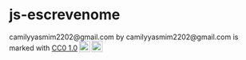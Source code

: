# js-escrevenome


<p xmlns:cc="http://creativecommons.org/ns#" xmlns:dct="http://purl.org/dc/terms/"><span property="dct:title">camilyyasmim2202@gmail.com</span> by <span property="cc:attributionName">camilyyasmim2202@gmail.com</span> is marked with <a href="https://creativecommons.org/publicdomain/zero/1.0/?ref=chooser-v1" target="_blank" rel="license noopener noreferrer" style="display:inline-block;">CC0 1.0<img style="height:22px!important;margin-left:3px;vertical-align:text-bottom;" src="https://mirrors.creativecommons.org/presskit/icons/cc.svg?ref=chooser-v1" alt=""><img style="height:22px!important;margin-left:3px;vertical-align:text-bottom;" src="https://mirrors.creativecommons.org/presskit/icons/zero.svg?ref=chooser-v1" alt=""></a></p>
